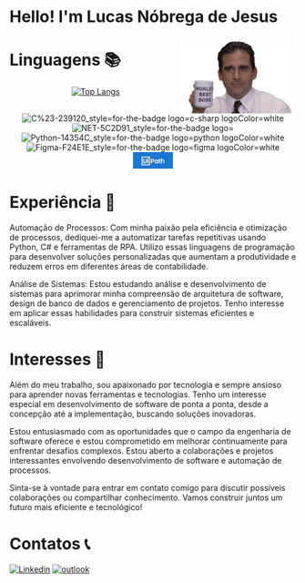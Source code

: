 # Hello! I'm Lucas Nóbrega de Jesus 
<img width='40%' align='right' src='Imagens\Best_boss.gif'></img>

# Linguagens 📚

<div align='center'>

[![Top Langs](https://github-readme-stats.vercel.app/api/top-langs/?username=LucasN-tech&hide_progress=true)](https://github.com/anuraghazra/github-readme-stats)

![C%23-239120_style=for-the-badge logo=c-sharp logoColor=white](https://github.com/LucasN-tech/LucasN-tech/assets/124197639/08c4adb2-ff06-4338-b321-6b80d8ab3d69)
![NET-5C2D91_style=for-the-badge logo=](https://github.com/LucasN-tech/LucasN-tech/assets/124197639/42c7c619-7523-4ea3-b70d-777fab55894f)
![Python-14354C_style=for-the-badge logo=python logoColor=white](https://github.com/LucasN-tech/LucasN-tech/assets/124197639/499058e9-0b6d-4eb5-a555-f4b6d9a5173d)
![Figma-F24E1E_style=for-the-badge logo=figma logoColor=white](https://github.com/LucasN-tech/LucasN-tech/assets/124197639/3c57d351-3e45-456d-b879-49b130a91df3)
<img width='70px' src='./Imagens/uipath3.png'> 
</div>



# Experiência 🚀
Automação de Processos: Com minha paixão pela eficiência e otimização de processos, dediquei-me a automatizar tarefas repetitivas usando Python, C# e ferramentas de RPA. Utilizo essas linguagens de programação para desenvolver soluções personalizadas que aumentam a produtividade e reduzem erros em diferentes áreas de contabilidade.

Análise de Sistemas: Estou estudando análise e desenvolvimento de sistemas para aprimorar minha compreensão de arquitetura de software, design de banco de dados e gerenciamento de projetos. Tenho interesse em aplicar essas habilidades para construir sistemas eficientes e escaláveis.

# Interesses 📖
Além do meu trabalho, sou apaixonado por tecnologia e sempre ansioso para aprender novas ferramentas e tecnologias. Tenho um interesse especial em desenvolvimento de software de ponta a ponta, desde a concepção até a implementação, buscando soluções inovadoras.

Estou entusiasmado com as oportunidades que o campo da engenharia de software oferece e estou comprometido em melhorar continuamente para enfrentar desafios complexos. Estou aberto a colaborações e projetos interessantes envolvendo desenvolvimento de software e automação de processos.

Sinta-se à vontade para entrar em contato comigo para discutir possíveis colaborações ou compartilhar conhecimento. Vamos construir juntos um futuro mais eficiente e tecnológico!

<div align='left'>  
  <h1> Contatos 📞 </h1>
  
  [![Linkedin](https://img.shields.io/badge/LinkedIn-0077B5?style=for-the-badge&logo=linkedin&logoColor=white)](https://www.linkedin.com/in/lucasnóbrega/)
  [![outlook](https://img.shields.io/badge/Microsoft_Outlook-0078D4?style=for-the-badge&logo=microsoft-outlook&logoColor=white)](mailto:lucasnd@outlook.com)
  
</div>



